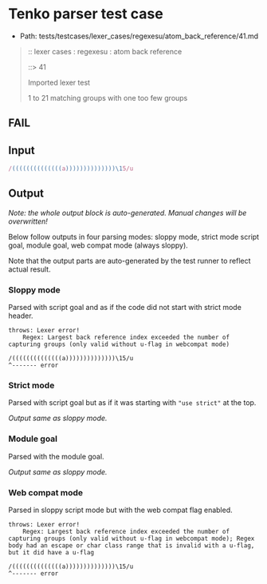 # Tenko parser test case

- Path: tests/testcases/lexer_cases/regexesu/atom_back_reference/41.md

> :: lexer cases : regexesu : atom back reference
>
> ::> 41
>
> Imported lexer test
>
> 1 to 21 matching groups with one too few groups

## FAIL

## Input

`````js
/((((((((((((((a))))))))))))))\15/u
`````

## Output

_Note: the whole output block is auto-generated. Manual changes will be overwritten!_

Below follow outputs in four parsing modes: sloppy mode, strict mode script goal, module goal, web compat mode (always sloppy).

Note that the output parts are auto-generated by the test runner to reflect actual result.

### Sloppy mode

Parsed with script goal and as if the code did not start with strict mode header.

`````
throws: Lexer error!
    Regex: Largest back reference index exceeded the number of capturing groups (only valid without u-flag in webcompat mode)

/((((((((((((((a))))))))))))))\15/u
^------- error
`````

### Strict mode

Parsed with script goal but as if it was starting with `"use strict"` at the top.

_Output same as sloppy mode._

### Module goal

Parsed with the module goal.

_Output same as sloppy mode._

### Web compat mode

Parsed in sloppy script mode but with the web compat flag enabled.

`````
throws: Lexer error!
    Regex: Largest back reference index exceeded the number of capturing groups (only valid without u-flag in webcompat mode); Regex body had an escape or char class range that is invalid with a u-flag, but it did have a u-flag

/((((((((((((((a))))))))))))))\15/u
^------- error
`````

